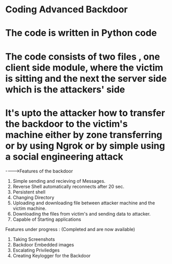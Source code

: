 # Coding Advanced Backdoor
# The code is written in Python code
# The code consists of two files , one client side module, where the victim is sitting and the next the server side which is the attackers' side
# It's upto the attacker how to transfer the backdoor to the victim's machine either by zone transferring or by using Ngrok or by simple using a social engineering attack
 ---->Features of the backdoor
  1. Simple sending and recieving of Messages.
  2. Reverse Shell automatically reconnects after 20 sec.
  3. Persistent shell 
  4. Changing Directory
  5. Uploading and downloading file between attacker machine and the victim machine.
  6. Downloading the files from victim's and sending data to attacker.
  7. Capable of Starting applications
  
  Features under progress : (Completed and are now available)
  1. Taking Screenshots
  2. Backdoor Embedded images
  3. Escalating Priviledges
  4. Creating Keylogger for the Backdoor
  
